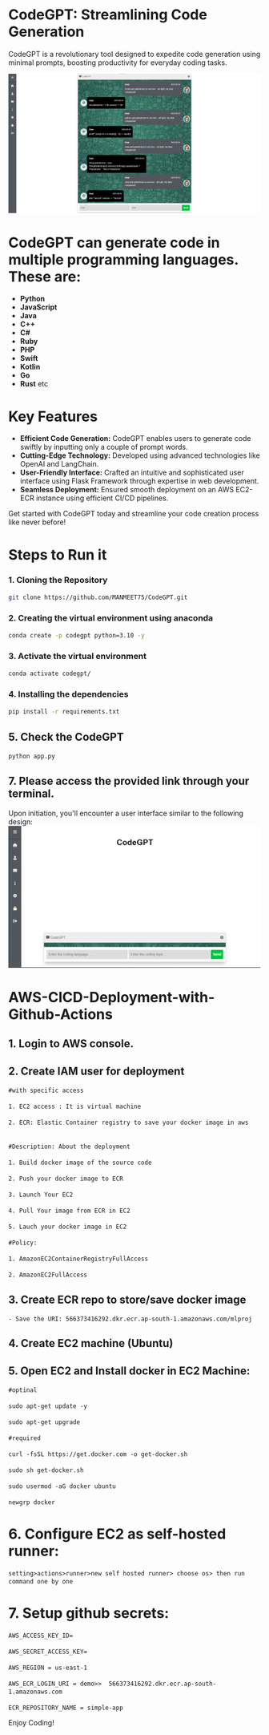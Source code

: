 # CodeGPT: Streamlining Code Generation
CodeGPT is a revolutionary tool designed to expedite code generation using minimal prompts, boosting productivity for everyday coding tasks.
<br>

![CodeGPT](static/images/1.png)
# CodeGPT can generate code in multiple programming languages. These are:

- **Python** 
- **JavaScript** 
- **Java**
- **C++**
- **C#**
- **Ruby**
- **PHP** 
- **Swift** 
- **Kotlin** 
- **Go** 
- **Rust**
etc




# Key Features

- **Efficient Code Generation:** CodeGPT enables users to generate code swiftly by inputting only a couple of prompt words.
- **Cutting-Edge Technology:** Developed using advanced technologies like OpenAI and LangChain.
- **User-Friendly Interface:** Crafted an intuitive and sophisticated user interface using Flask Framework through expertise in web development.
- **Seamless Deployment:** Ensured smooth deployment on an AWS EC2-ECR instance using efficient CI/CD pipelines.

Get started with CodeGPT today and streamline your code creation process like never before!

# Steps to Run it
### 1. Cloning the Repository
```bash
git clone https://github.com/MANMEET75/CodeGPT.git
```
### 2. Creating the virtual environment using anaconda
```bash
conda create -p codegpt python=3.10 -y
```

### 3. Activate the virtual environment
```bash
conda activate codegpt/
```

### 4. Installing the dependencies
```bash
pip install -r requirements.txt
```

## 5. Check the CodeGPT
```bash
python app.py
```

## 7. Please access the provided link through your terminal.
Upon initiation, you'll encounter a user interface similar to the following design:
![CodeGPT](static/images/2.png)

# AWS-CICD-Deployment-with-Github-Actions

## 1. Login to AWS console.

## 2. Create IAM user for deployment

	#with specific access

	1. EC2 access : It is virtual machine

	2. ECR: Elastic Container registry to save your docker image in aws


	#Description: About the deployment

	1. Build docker image of the source code

	2. Push your docker image to ECR

	3. Launch Your EC2 

	4. Pull Your image from ECR in EC2

	5. Lauch your docker image in EC2

	#Policy:

	1. AmazonEC2ContainerRegistryFullAccess

	2. AmazonEC2FullAccess

	
## 3. Create ECR repo to store/save docker image
    - Save the URI: 566373416292.dkr.ecr.ap-south-1.amazonaws.com/mlproj

	
## 4. Create EC2 machine (Ubuntu) 

## 5. Open EC2 and Install docker in EC2 Machine:
	
	
	#optinal

	sudo apt-get update -y

	sudo apt-get upgrade
	
	#required

	curl -fsSL https://get.docker.com -o get-docker.sh

	sudo sh get-docker.sh

	sudo usermod -aG docker ubuntu

	newgrp docker
	
# 6. Configure EC2 as self-hosted runner:
    setting>actions>runner>new self hosted runner> choose os> then run command one by one


# 7. Setup github secrets:

    AWS_ACCESS_KEY_ID=

    AWS_SECRET_ACCESS_KEY=

    AWS_REGION = us-east-1

    AWS_ECR_LOGIN_URI = demo>>  566373416292.dkr.ecr.ap-south-1.amazonaws.com

    ECR_REPOSITORY_NAME = simple-app

Enjoy Coding!
